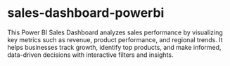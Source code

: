 # sales-dashboard-powerbi
This Power BI Sales Dashboard analyzes sales performance by visualizing key metrics such as revenue, product performance, and regional trends. It helps businesses track growth, identify top products, and make informed, data-driven decisions with interactive filters and insights.
